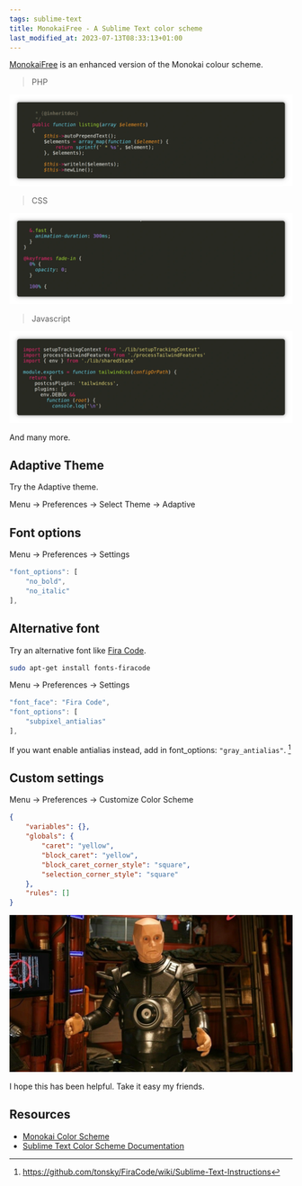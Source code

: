 ```yaml
---
tags: sublime-text
title: MonokaiFree - A Sublime Text color scheme
last_modified_at: 2023-07-13T08:33:13+01:00
---
```


[MonokaiFree](https://packagecontrol.io/packages/MonokaiFree) is an enhanced version of the Monokai colour scheme.

> PHP

![Monokai PHP](/assets/monokai-php.webp)

> CSS

![Monokai CSS](/assets/monokai-css.webp)

> Javascript

![Monokai Javascript](/assets/monokai-javascript.webp)

And many more.

## Adaptive Theme

Try the Adaptive theme.

Menu → Preferences → Select Theme → Adaptive

## Font options

Menu → Preferences → Settings

```js
"font_options": [
    "no_bold",
    "no_italic"
],
```

## Alternative font

Try an alternative font like [Fira Code](https://github.com/tonsky/FiraCode).

```sh
sudo apt-get install fonts-firacode
```

Menu → Preferences → Settings

```js
"font_face": "Fira Code",
"font_options": [
    "subpixel_antialias"
],
```

If you want enable antialias instead, add in font_options: `"gray_antialias"`. [^1]

## Custom settings

Menu → Preferences → Customize Color Scheme

```json
{
    "variables": {},
    "globals": {
        "caret": "yellow",
        "block_caret": "yellow",
        "block_caret_corner_style": "square",
        "selection_corner_style": "square"
    },
    "rules": []
}
```

![Robert Llewellyn in Red Dwarf (1988)](/assets/red-dwarf-kryten.webp)

I hope this has been helpful.  Take it easy my friends.

## Resources

* [Monokai Color Scheme](https://packagecontrol.io/packages/MonokaiFree)
* [Sublime Text Color Scheme Documentation](https://www.sublimetext.com/docs/color_schemes.html)

[^1]:
    https://github.com/tonsky/FiraCode/wiki/Sublime-Text-Instructions
